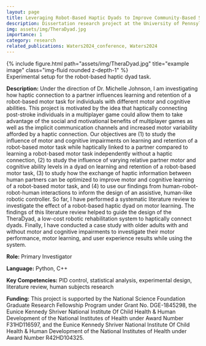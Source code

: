 ```yaml
---
layout: page
title: Leveraging Robot-Based Haptic Dyads to Improve Community-Based Stroke Rehabilitation
description: Dissertation research project at the University of Pennsylvania
img: assets/img/TheraDyad.jpg
importance: 1
category: research
related_publications: Waters2024_conference, Waters2024
---
```


<div class="row">
    <div class="col-sm mt-3 mt-md-0">
        {% include figure.html path="assets/img/TheraDyad.jpg" title="example image" class="img-fluid rounded z-depth-1" %}
    </div>
</div>
<div class="caption">
    Experimental setup for the robot-based haptic dyad task.
</div>

**Description:** Under the direction of Dr. Michelle Johnson, I am investigating how haptic connection to a partner influences learning and retention of a robot-based motor task for individuals with different motor and cognitive abilities. This project is motivated by the idea that haptically connecting post-stroke individuals in a multiplayer game could allow them to take advantage of the social and motivational benefits of multiplayer games as well as the implicit communication channels and increased motor variability afforded by a haptic connection. Our objectives are (1) to study the influence of motor and cognitive impairments on learning and retention of a robot-based motor task while haptically linked to a partner compared to learning a robot-based motor task independently without a haptic connection, (2) to study the influence of varying relative partner motor and cognitive ability levels in a dyad on learning and retention of a robot-based motor task, (3) to study how the exchange of haptic information between human partners can be optimized to improve motor and cognitive learning of a robot-based motor task, and (4) to use our findings from human-robot-robot-human interactions to inform the design of an assistive, human-like robotic controller. So far, I have performed a systematic literature review to investigate the effect of a robot-based haptic dyad on motor learning. The findings of this literature review helped to guide the design of the TheraDyad, a low-cost robotic rehabilitation system to haptically connect dyads. Finally, I have conducted a case study with older adults with and without motor and cognitive impairments to investigate their motor performance, motor learning, and user experience results while using the system.

**Role:** Primary Investigator

**Language:** Python, C++

**Key Competencies:** PID control, statistical analysis, experimental design, literature review, human subjects research

**Funding:** This project is supported by the National Science Foundation Graduate Research Fellowship Program under Grant No. DGE-1845298, the Eunice Kennedy Shriver National Institute Of Child Health & Human Development of the National Institutes of Health under Award Number F31HD116597, and the Eunice Kennedy Shriver National Institute Of Child Health & Human Development of the National Institutes of Health under Award Number R42HD104325.